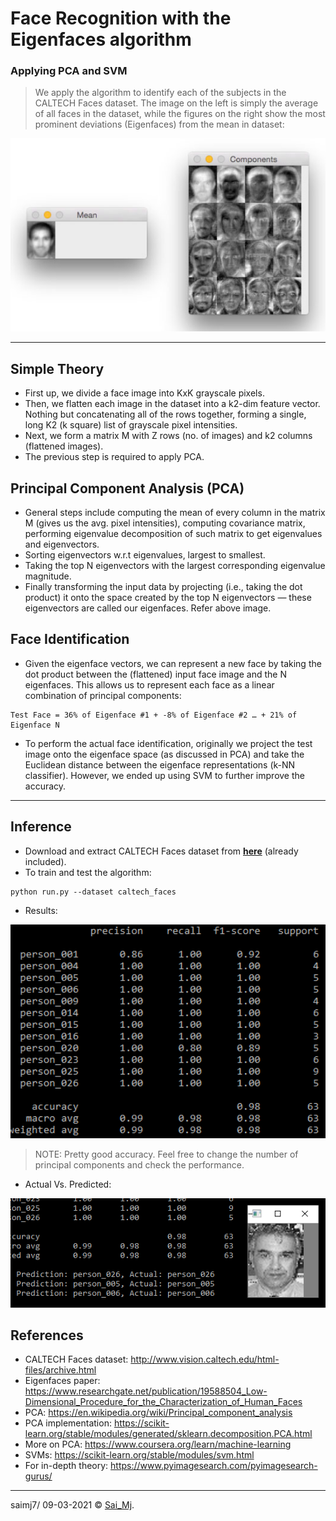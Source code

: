 # Face Recognition with the Eigenfaces algorithm
### Applying PCA and SVM

> We apply the algorithm to identify each of the subjects in the CALTECH Faces dataset. The image on the left is simply the average of all faces in the dataset, while the figures on the right show the most prominent deviations (Eigenfaces) from the mean in dataset:

<div align="center">
<img src=mylib/misc/one.png?raw=true "Eigenfaces" width=570 >
</div>

---

## Simple Theory

- First up, we divide a face image into KxK grayscale pixels.
- Then, we flatten each image in the dataset into a k2-dim feature vector. Nothing but concatenating all of the rows together, forming a single, long K2 (k square) list of grayscale pixel intensities.
- Next, we form a matrix M with Z rows (no. of images) and k2 columns (flattened images).
- The previous step is required to apply PCA.

## Principal Component Analysis (PCA)

- General steps include computing the mean of every column in the matrix M (gives us the avg. pixel intensities), computing covariance matrix, performing eigenvalue decomposition of such matrix to get eigenvalues and eigenvectors.
- Sorting eigenvectors w.r.t eigenvalues, largest to smallest.
- Taking the top N eigenvectors with the largest corresponding eigenvalue magnitude.
- Finally transforming the input data by projecting (i.e., taking the dot product) it onto the space created by the top N eigenvectors — these eigenvectors are called our eigenfaces. Refer above image.

## Face Identification

- Given the eigenface vectors, we can represent a new face by taking the dot product between the (flattened) input face image and the N eigenfaces. This allows us to represent each face as a linear combination of principal components:
```
Test Face = 36% of Eigenface #1 + -8% of Eigenface #2 … + 21% of Eigenface N
```
- To perform the actual face identification, originally we project the test image onto the eigenface space (as discussed in PCA) and take the Euclidean distance between the eigenface representations (k-NN classifier). However, we ended up using SVM to further improve the accuracy.

---

## Inference

- Download and extract CALTECH Faces dataset from [**here**](http://www.vision.caltech.edu/html-files/archive.html) (already included).
- To train and test the algorithm:

```
python run.py --dataset caltech_faces
```
- Results:

<div align="center">
<img src=mylib/misc/two.png?raw=true "sklearn" width=520 >
</div>

> NOTE: Pretty good accuracy. Feel free to change the number of principal components and check the performance.

- Actual Vs. Predicted:

<div align="center">
<img src=mylib/misc/three.png?raw=true "sample" width=580 >
</div>


## References
- CALTECH Faces dataset: http://www.vision.caltech.edu/html-files/archive.html
- Eigenfaces paper: https://www.researchgate.net/publication/19588504_Low-Dimensional_Procedure_for_the_Characterization_of_Human_Faces
- PCA: https://en.wikipedia.org/wiki/Principal_component_analysis
- PCA implementation: https://scikit-learn.org/stable/modules/generated/sklearn.decomposition.PCA.html
- More on PCA: https://www.coursera.org/learn/machine-learning
- SVMs: https://scikit-learn.org/stable/modules/svm.html
- For in-depth theory: https://www.pyimagesearch.com/pyimagesearch-gurus/

---

saimj7/ 09-03-2021 © <a href="http://saimj7.github.io" target="_blank">Sai_Mj</a>.
